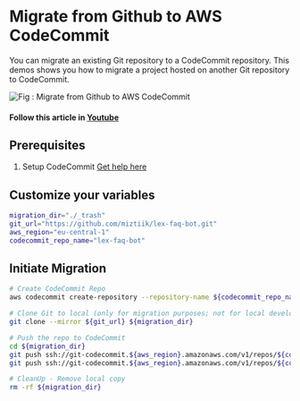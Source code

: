 # Migrate from Github to AWS CodeCommit
You can migrate an existing Git repository to a CodeCommit repository. This demos shows you how to migrate a project hosted on another Git repository to CodeCommit.

![Fig : Migrate from Github to AWS CodeCommit](https://raw.githubusercontent.com/miztiik/serverless-kms-sentry/master/images/serverless-kms-sentry.png)

#### Follow this article in [Youtube](https://youtu.be/UYaV-VfnbT8)

## Prerequisites
1. Setup CodeCommit [Get help here](https://www.youtube.com/watch?v=78KM7AXN4AA)

## Customize your variables
```sh
migration_dir="./_trash"
git_url="https://github.com/miztiik/lex-faq-bot.git"
aws_region="eu-central-1"
codecommit_repo_name="lex-faq-bot"
```

## Initiate Migration
```sh
# Create CodeCommit Repo
aws codecommit create-repository --repository-name ${codecommit_repo_name} --repository-description "My shiny new chat bot"

# Clone Git to local (only for migration purposes; not for local development)
git clone --mirror ${git_url} ${migration_dir}

# Push the repo to CodeCommit
cd ${migration_dir}
git push ssh://git-codecommit.${aws_region}.amazonaws.com/v1/repos/${codecommit_repo_name} --all
git push ssh://git-codecommit.${aws_region}.amazonaws.com/v1/repos/${codecommit_repo_name} --tags

# CleanUp - Remove local copy
rm -rf ${migration_dir}
```